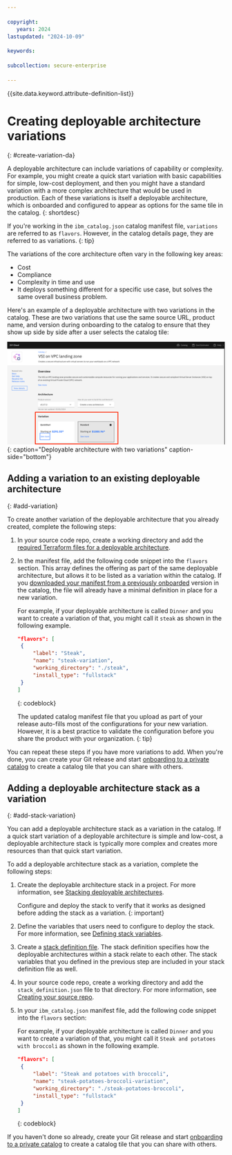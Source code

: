 ```yaml
---

copyright:
   years: 2024
lastupdated: "2024-10-09"

keywords:

subcollection: secure-enterprise

---
```


{{site.data.keyword.attribute-definition-list}}

# Creating deployable architecture variations
{: #create-variation-da}

A deployable architecture can include variations of capability or complexity. For example, you might create a quick start variation with basic capabilities for simple, low-cost deployment, and then you might have a standard variation with a more complex architecture that would be used in production. Each of these variations is itself a deployable architecture, which is onboarded and configured to appear as options for the same tile in the catalog.
{: shortdesc}

If you're working in the `ibm_catalog.json` catalog manifest file, `variations` are referred to as `flavors`. However, in the catalog details page, they are referred to as variations.
{: tip}

The variations of the core architecture often vary in the following key areas:

* Cost
* Compliance
* Complexity in time and use
* It deploys something different for a specific use case, but solves the same overall business problem.

Here's an example of a deployable architecture with two variations in the catalog. These are two variations that use the same source URL, product name, and version during onboarding to the catalog to ensure that they show up side by side after a user selects the catalog tile:

![A deployable architecture with two variations](images/variation-example.png "Deployable architecture with two variations"){: caption="Deployable architecture with two variations" caption-side="bottom"}

## Adding a variation to an existing deployable architecture
{: #add-variation}

To create another variation of the deployable architecture that you already created, complete the following steps:

1. In your source code repo, create a working directory and add the [required Terraform files for a deployable architecture](/docs/secure-enterprise?topic=secure-enterprise-create-da#required-files).
1. In the manifest file, add the following code snippet into the `flavors` section. This array defines the offering as part of the same deployable architecture, but allows it to be listed as a variation within the catalog. If you [downloaded your manifest from a previously onboarded](/docs/secure-enterprise?topic=secure-enterprise-onboard-da#download-manifest) version in the catalog, the file will already have a minimal definition in place for a new variation.

   For example, if your deployable architecture is called `Dinner` and you want to create a variation of that, you might call it `steak` as shown in the following example.

   ```json
   "flavors": [
    {
        "label": "Steak",
        "name": "steak-variation",
        "working_directory": "./steak",
        "install_type": "fullstack"
    }
   ]
   ```
   {: codeblock}

   The updated catalog manifest file that you upload as part of your release auto-fills most of the configurations for your new variation. However, it is a best practice to validate the configuration before you share the product with your organization.
   {: tip}

You can repeat these steps if you have more variations to add. When you're done, you can create your Git release and start [onboarding to a private catalog](/docs/secure-enterprise?topic=secure-enterprise-onboard-da) to create a catalog tile that you can share with others.

## Adding a deployable architecture stack as a variation 
{: #add-stack-variation}

You can add a deployable architecture stack as a variation in the catalog. If a quick start variation of a deployable architecture is simple and low-cost, a deployable architecture stack is typically more complex and creates more resources than that quick start variation. 

To add a deployable architecture stack as a variation, complete the following steps: 

1. Create the deployable architecture stack in a project. For more information, see [Stacking deployable architectures](/docs/secure-enterprise?topic=secure-enterprise-config-stack&interface=ui). 
   
   Configure and deploy the stack to verify that it works as designed before adding the stack as a variation. 
   {: important}

1. Define the variables that users need to configure to deploy the stack. For more information, see [Defining stack variables](/docs/secure-enterprise?topic=secure-enterprise-config-stack&interface=ui#stack-define-variables).
1. Create a [stack definition file](/docs/secure-enterprise?topic=secure-enterprise-stack-definition). The stack definition specifies how the deployable architectures within a stack relate to each other. The stack variables that you defined in the previous step are included in your stack definition file as well. 
1. In your source code repo, create a working directory and add the `stack_definition.json` file to that directory. For more information, see [Creating your source repo](/docs/secure-enterprise?topic=secure-enterprise-create-da#source-repo-da).
1. In your `ibm_catalog.json` manifest file, add the following code snippet into the `flavors` section:

   For example, if your deployable architecture is called `Dinner` and you want to create a variation of that, you might call it `Steak and potatoes with broccoli` as shown in the following example.

   ```json
   "flavors": [
    {
        "label": "Steak and potatoes with broccoli",
        "name": "steak-potatoes-broccoli-variation",
        "working_directory": "./steak-potatoes-broccoli",
        "install_type": "fullstack"
    }
   ]
   ```
   {: codeblock}

If you haven't done so already, create your Git release and start [onboarding to a private catalog](/docs/secure-enterprise?topic=secure-enterprise-onboard-da) to create a catalog tile that you can share with others.
